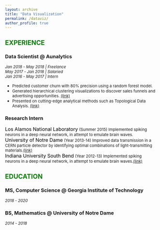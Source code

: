 ```yaml
---
layout: archive
title: "Data Visualization"
permalink: /dataviz/
author_profile: true
---
```

## <font color="green">EXPERIENCE</font>

### Data Scientist @ Aunalytics
*<font size="2">Jan 2018 - May 2018 | Freelance</font>*  
*<font size="2">May 2017 - Jan 2018 | Salaried</font>*  
*<font size="2">Jan 2016 - May 2017 | Intern</font>*

* <font size="2">Predicted customer churn with 80% precision using a random forest model.</font>  
* <font size="2">Generated hierarchical clustering visualizations to discover sales funnels and advertising opportunities. </font><font size="2" color="blue"><a href="https://jpskycak.github.io/files/skycak-aunalytics-salesfunnel.pdf">(link)</a></font>  
* <font size="2">Presented on cutting-edge analytical methods such as Topological Data Analysis. </font><font size="2" color="blue"><a href="https://jpskycak.github.io/files/skycak-aunalytics-tda.pdf">(link)</a></font>

### Research Intern
<font size="3" color="black">Los Alamos National Laboratory</font> <font size="2">(Summer 2015) Implemented spiking neurons in a deep neural network, in attempt to emulate brain waves.</font>  
<font size="3" color="black">University of Notre Dame</font> <font size="2">(Year 2013-14) Improved data transmission in a CERN particle detector by identifying optimal combinations of light-transmitting materials.</font><font size="2" color="blue"><a href="https://jpskycak.github.io/files/skycak-nd-particledetector.pdf">(link)</a></font>  
<font size="3" color="black">Indiana University South Bend</font> <font size="2">(Year 2012-13) Implemented spiking neurons in a deep neural network, in attempt to emulate brain waves.</font></font><font size="2" color="blue"><a href="https://jpskycak.github.io/files/skycak-iusb-particledetector.pdf">(link)</a></font>  

## <font color="green">EDUCATION</font>

### MS, Computer Science @ Georgia Institute of Technology
*<font size="2">2018 - 2020</font>*

### BS, Mathematics @ University of Notre Dame  
*<font size="2">2014 - 2018</font>*
